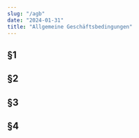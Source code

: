 ```yaml
---
slug: "/agb"
date: "2024-01-31"
title: "Allgemeine Geschäftsbedingungen"
---
```


## §1

## §2

## §3

## §4

